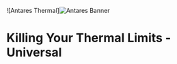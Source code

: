 ![Antares Thermal]![Antares Banner](https://github.com/user-attachments/assets/bd4e671a-d579-4a9e-be0b-3aee5ddf75d8)
# Killing Your Thermal Limits - Universal
